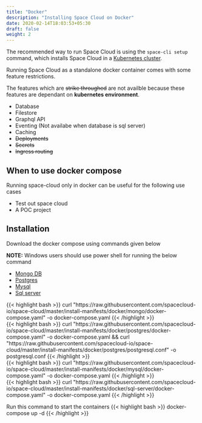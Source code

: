 ```yaml
---
title: "Docker"
description: "Installing Space Cloud on Docker"
date: 2020-02-14T18:03:53+05:30
draft: false
weight: 2
---
```


The recommended way to run Space Cloud is using the `space-cli setup` command, which installs Space Cloud in a [Kubernetes cluster](/install/kubernetes/).

Running Space Cloud as a standalone docker container comes with some feature restrictions. 


The features which are ~~strike throughed~~ are not availble because these features are dependant on **kubernetes environment**.

- Database
- Filestore
- Graphql API
- Eventing (Not availabe when database is sql server)
- Caching
- ~~Deployments~~
- ~~Secrets~~
- ~~Ingress routing~~


## When to use docker compose
Running space-cloud only in docker can be useful for the following use cases
- Test out space cloud
- A POC project

## Installation
Download the docker compose using commands given below

**NOTE:** Windows users should use power shell for running the below command


<div class="row tabs-wrapper">
  <div class="col s12" style="padding:0">
    <ul class="tabs">
      <li class="tab col s2"><a class="active" href="#mongo">Mongo DB</a></li>
      <li class="tab col s2"><a href="#postgres">Postgres</a></li>
      <li class="tab col s2"><a href="#mysql">Mysql</a></li>
      <li class="tab col s2"><a href="#sql-server">Sql server</a></li>
    </ul>
  </div>

  <div id="mongo" class="col s12" style="padding:0">
{{< highlight bash >}}
curl "https://raw.githubusercontent.com/spacecloud-io/space-cloud/master/install-manifests/docker/mongo/docker-compose.yaml" -o docker-compose.yaml
{{< /highlight >}}
  </div>

  <div id="postgres" class="col s12" style="padding:0">
{{< highlight bash >}}
curl "https://raw.githubusercontent.com/spacecloud-io/space-cloud/master/install-manifests/docker/postgres/docker-compose.yaml" -o docker-compose.yaml && curl "https://raw.githubusercontent.com/spacecloud-io/space-cloud/master/install-manifests/docker/postgres/postgresql.conf" -o postgresql.conf
{{< /highlight >}}
  </div>

  <div id="mysql" class="col s12" style="padding:0">
{{< highlight bash >}}
curl "https://raw.githubusercontent.com/spacecloud-io/space-cloud/master/install-manifests/docker/mysql/docker-compose.yaml" -o docker-compose.yaml
{{< /highlight >}}
  </div>

  <div id="sql-server" class="col s12" style="padding:0">
{{< highlight bash >}}
curl "https://raw.githubusercontent.com/spacecloud-io/space-cloud/master/install-manifests/docker/sql-server/docker-compose.yaml" -o docker-compose.yaml
{{< /highlight >}}
  </div>
</div>

Run this command to start the containers
{{< highlight bash >}}
docker-compose up -d
{{< /highlight >}}
